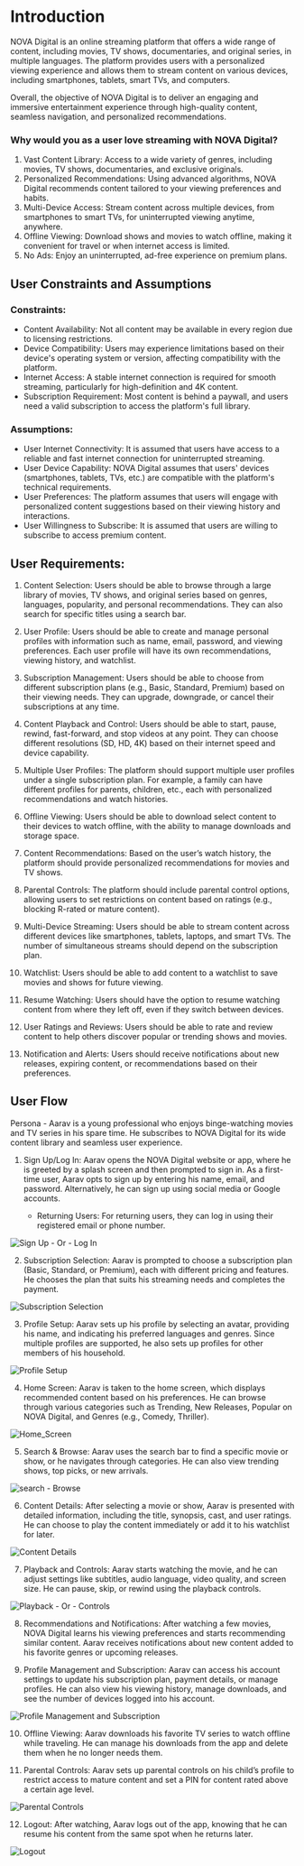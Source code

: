 # **Introduction**

NOVA Digital is an online streaming platform that offers a wide range of content, including movies, TV shows, documentaries, and original series, in multiple languages. The platform provides users with a personalized viewing experience and allows them to stream content on various devices, including smartphones, tablets, smart TVs, and computers.

Overall, the objective of NOVA Digital is to deliver an engaging and immersive entertainment experience through high-quality content, seamless navigation, and personalized recommendations.

### **Why would you as a user love streaming with NOVA Digital?**

1. Vast Content Library: Access to a wide variety of genres, including movies, TV shows, documentaries, and exclusive originals.
2. Personalized Recommendations: Using advanced algorithms, NOVA Digital recommends content tailored to your viewing preferences and habits.
3. Multi-Device Access: Stream content across multiple devices, from smartphones to smart TVs, for uninterrupted viewing anytime, anywhere.
4. Offline Viewing: Download shows and movies to watch offline, making it convenient for travel or when internet access is limited.
5. No Ads: Enjoy an uninterrupted, ad-free experience on premium plans.

## **User Constraints and Assumptions**

### **Constraints:**

- Content Availability: Not all content may be available in every region due to licensing restrictions.
- Device Compatibility: Users may experience limitations based on their device's operating system or version, affecting compatibility with the platform.
- Internet Access: A stable internet connection is required for smooth streaming, particularly for high-definition and 4K content.
- Subscription Requirement: Most content is behind a paywall, and users need a valid subscription to access the platform's full library.

### **Assumptions:**

- User Internet Connectivity: It is assumed that users have access to a reliable and fast internet connection for uninterrupted streaming.
- User Device Capability: NOVA Digital assumes that users' devices (smartphones, tablets, TVs, etc.) are compatible with the platform's technical requirements.
- User Preferences: The platform assumes that users will engage with personalized content suggestions based on their viewing history and interactions.
- User Willingness to Subscribe: It is assumed that users are willing to subscribe to access premium content.


## **User Requirements:**

1. Content Selection: Users should be able to browse through a large library of movies, TV shows, and original series based on genres, languages, popularity, and personal recommendations. They can also search for specific titles using a search bar.
   
2. User Profile: Users should be able to create and manage personal profiles with information such as name, email, password, and viewing preferences. Each user profile will have its own recommendations, viewing history, and watchlist.

3. Subscription Management: Users should be able to choose from different subscription plans (e.g., Basic, Standard, Premium) based on their viewing needs. They can upgrade, downgrade, or cancel their subscriptions at any time.

4. Content Playback and Control: Users should be able to start, pause, rewind, fast-forward, and stop videos at any point. They can choose different resolutions (SD, HD, 4K) based on their internet speed and device capability.

5. Multiple User Profiles: The platform should support multiple user profiles under a single subscription plan. For example, a family can have different profiles for parents, children, etc., each with personalized recommendations and watch histories.

6. Offline Viewing: Users should be able to download select content to their devices to watch offline, with the ability to manage downloads and storage space.

7. Content Recommendations: Based on the user’s watch history, the platform should provide personalized recommendations for movies and TV shows.

8. Parental Controls: The platform should include parental control options, allowing users to set restrictions on content based on ratings (e.g., blocking R-rated or mature content).

9. Multi-Device Streaming: Users should be able to stream content across different devices like smartphones, tablets, laptops, and smart TVs. The number of simultaneous streams should depend on the subscription plan.

10. Watchlist: Users should be able to add content to a watchlist to save movies and shows for future viewing.

11. Resume Watching: Users should have the option to resume watching content from where they left off, even if they switch between devices.

12. User Ratings and Reviews: Users should be able to rate and review content to help others discover popular or trending shows and movies.

13. Notification and Alerts: Users should receive notifications about new releases, expiring content, or recommendations based on their preferences.


## **User Flow**
Persona - Aarav is a young professional who enjoys binge-watching movies and TV series in his spare time. He subscribes to NOVA Digital for its wide content library and seamless user experience.

1. Sign Up/Log In: Aarav opens the NOVA Digital website or app, where he is greeted by a splash screen and then prompted to sign in. As a first-time user, Aarav opts to sign up by entering his name, email, and password. Alternatively, he can sign up using social media or Google accounts.

    - Returning Users: For returning users, they can log in using their registered email or phone number.

![Sign Up - Or - Log In](../Images/SignUp_LogIn.png)


2. Subscription Selection: Aarav is prompted to choose a subscription plan (Basic, Standard, or Premium), each with different pricing and features. He chooses the plan that suits his streaming needs and completes the payment.

![Subscription Selection](../Images/subscription_selection.png)

3. Profile Setup: Aarav sets up his profile by selecting an avatar, providing his name, and indicating his preferred languages and genres. Since multiple profiles are supported, he also sets up profiles for other members of his household.

![Profile Setup](../Images/Profile_setup.png)



4. Home Screen: Aarav is taken to the home screen, which displays recommended content based on his preferences. He can browse through various categories such as Trending, New Releases, Popular on NOVA Digital, and Genres (e.g., Comedy, Thriller).

![Home_Screen](../Images/Home_Screen.png)


5. Search & Browse: Aarav uses the search bar to find a specific movie or show, or he navigates through categories. He can also view trending shows, top picks, or new arrivals.

![search - Browse](../Images/Search_or_browse.png)


6. Content Details: After selecting a movie or show, Aarav is presented with detailed information, including the title, synopsis, cast, and user ratings. He can choose to play the content immediately or add it to his watchlist for later.

![Content Details](../Images/Content_Details.png)


7. Playback and Controls: Aarav starts watching the movie, and he can adjust settings like subtitles, audio language, video quality, and screen size. He can pause, skip, or rewind using the playback controls.

![Playback - Or - Controls](../Images/Playback_And_Controls.png)

8. Recommendations and Notifications: After watching a few movies, NOVA Digital learns his viewing preferences and starts recommending similar content. Aarav receives notifications about new content added to his favorite genres or upcoming releases.

9. Profile Management and Subscription: Aarav can access his account settings to update his subscription plan, payment details, or manage profiles. He can also view his viewing history, manage downloads, and see the number of devices logged into his account.

![Profile Management and Subscription](../Images/Profile_Management.png)

10. Offline Viewing: Aarav downloads his favorite TV series to watch offline while traveling. He can manage his downloads from the app and delete them when he no longer needs them.


11. Parental Controls: Aarav sets up parental controls on his child’s profile to restrict access to mature content and set a PIN for content rated above a certain age level.

![Parental Controls](../Images/Parental_Control.png)

12. Logout: After watching, Aarav logs out of the app, knowing that he can resume his content from the same spot when he returns later.

![Logout](../Images/Logout.png)

